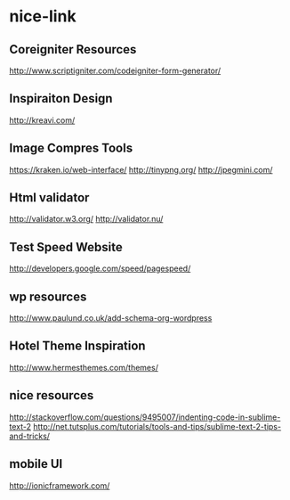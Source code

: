 nice-link
=========

Coreigniter Resources
----------------------------
http://www.scriptigniter.com/codeigniter-form-generator/



Inspiraiton Design
----------------------------
http://kreavi.com/



Image Compres Tools
----------------------------
https://kraken.io/web-interface/
http://tinypng.org/
http://jpegmini.com/



Html validator
----------------------------
http://validator.w3.org/
http://validator.nu/


Test Speed Website 
----------------------------
http://developers.google.com/speed/pagespeed/


wp resources
----------------------------
http://www.paulund.co.uk/add-schema-org-wordpress



Hotel Theme Inspiration 
----------------------------
http://www.hermesthemes.com/themes/




nice resources
--
http://stackoverflow.com/questions/9495007/indenting-code-in-sublime-text-2
http://net.tutsplus.com/tutorials/tools-and-tips/sublime-text-2-tips-and-tricks/



mobile UI
--
http://ionicframework.com/
